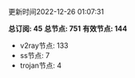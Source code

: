 更新时间2022-12-26 01:07:31

**总订阅: 45**
**总节点: 751**
**有效节点: 144**
- v2ray节点: 133
- ss节点: 7
- trojan节点: 4

